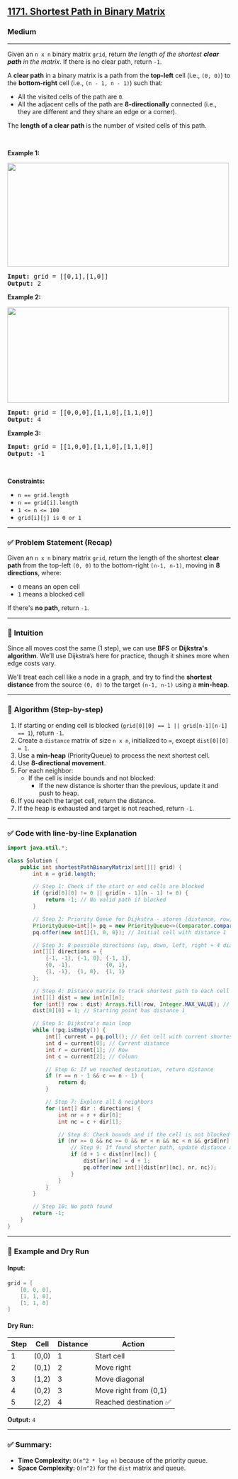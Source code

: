 <h2><a href="https://leetcode.com/problems/shortest-path-in-binary-matrix">1171. Shortest Path in Binary Matrix</a></h2><h3>Medium</h3><hr><p>Given an <code>n x n</code> binary matrix <code>grid</code>, return <em>the length of the shortest <strong>clear path</strong> in the matrix</em>. If there is no clear path, return <code>-1</code>.</p>

<p>A <strong>clear path</strong> in a binary matrix is a path from the <strong>top-left</strong> cell (i.e., <code>(0, 0)</code>) to the <strong>bottom-right</strong> cell (i.e., <code>(n - 1, n - 1)</code>) such that:</p>

<ul>
	<li>All the visited cells of the path are <code>0</code>.</li>
	<li>All the adjacent cells of the path are <strong>8-directionally</strong> connected (i.e., they are different and they share an edge or a corner).</li>
</ul>

<p>The <strong>length of a clear path</strong> is the number of visited cells of this path.</p>

<p>&nbsp;</p>
<p><strong class="example">Example 1:</strong></p>
<img alt="" src="https://assets.leetcode.com/uploads/2021/02/18/example1_1.png" style="width: 500px; height: 234px;" />
<pre>
<strong>Input:</strong> grid = [[0,1],[1,0]]
<strong>Output:</strong> 2
</pre>

<p><strong class="example">Example 2:</strong></p>
<img alt="" src="https://assets.leetcode.com/uploads/2021/02/18/example2_1.png" style="height: 216px; width: 500px;" />
<pre>
<strong>Input:</strong> grid = [[0,0,0],[1,1,0],[1,1,0]]
<strong>Output:</strong> 4
</pre>

<p><strong class="example">Example 3:</strong></p>

<pre>
<strong>Input:</strong> grid = [[1,0,0],[1,1,0],[1,1,0]]
<strong>Output:</strong> -1
</pre>

<p>&nbsp;</p>
<p><strong>Constraints:</strong></p>

<ul>
	<li><code>n == grid.length</code></li>
	<li><code>n == grid[i].length</code></li>
	<li><code>1 &lt;= n &lt;= 100</code></li>
	<li><code>grid[i][j] is 0 or 1</code></li>
</ul>



---

### ✅ **Problem Statement (Recap)**

Given an `n x n` binary matrix `grid`, return the length of the shortest **clear path** from the top-left `(0, 0)` to the bottom-right `(n-1, n-1)`, moving in **8 directions**, where:
- `0` means an open cell
- `1` means a blocked cell

If there's **no path**, return `-1`.

---

### 🧠 **Intuition**

Since all moves cost the same (1 step), we can use **BFS** or **Dijkstra's algorithm**. We’ll use Dijkstra’s here for practice, though it shines more when edge costs vary.

We'll treat each cell like a node in a graph, and try to find the **shortest distance** from the source `(0, 0)` to the target `(n-1, n-1)` using a **min-heap**.

---

### 🧮 **Algorithm (Step-by-step)**

1. If starting or ending cell is blocked (`grid[0][0] == 1 || grid[n-1][n-1] == 1`), return `-1`.
2. Create a `distance` matrix of size `n x n`, initialized to `∞`, except `dist[0][0] = 1`.
3. Use a **min-heap** (PriorityQueue) to process the next shortest cell.
4. Use **8-directional movement**.
5. For each neighbor:
   - If the cell is inside bounds and not blocked:
     - If the new distance is shorter than the previous, update it and push to heap.
6. If you reach the target cell, return the distance.
7. If the heap is exhausted and target is not reached, return `-1`.

---

### ✅ **Code with line-by-line Explanation**

```java
import java.util.*;

class Solution {
    public int shortestPathBinaryMatrix(int[][] grid) {
        int n = grid.length;

        // Step 1: Check if the start or end cells are blocked
        if (grid[0][0] != 0 || grid[n - 1][n - 1] != 0) {
            return -1; // No valid path if blocked
        }

        // Step 2: Priority Queue for Dijkstra - stores [distance, row, col]
        PriorityQueue<int[]> pq = new PriorityQueue<>(Comparator.comparingInt(a -> a[0]));
        pq.offer(new int[]{1, 0, 0}); // Initial cell with distance 1

        // Step 3: 8 possible directions (up, down, left, right + 4 diagonals)
        int[][] directions = {
            {-1, -1}, {-1, 0}, {-1, 1},
            {0, -1},           {0, 1},
            {1, -1},  {1, 0},  {1, 1}
        };

        // Step 4: Distance matrix to track shortest path to each cell
        int[][] dist = new int[n][n];
        for (int[] row : dist) Arrays.fill(row, Integer.MAX_VALUE); // Fill with "infinity"
        dist[0][0] = 1; // Starting point has distance 1

        // Step 5: Dijkstra's main loop
        while (!pq.isEmpty()) {
            int[] current = pq.poll(); // Get cell with current shortest distance
            int d = current[0]; // Current distance
            int r = current[1]; // Row
            int c = current[2]; // Column

            // Step 6: If we reached destination, return distance
            if (r == n - 1 && c == n - 1) {
                return d;
            }

            // Step 7: Explore all 8 neighbors
            for (int[] dir : directions) {
                int nr = r + dir[0];
                int nc = c + dir[1];

                // Step 8: Check bounds and if the cell is not blocked
                if (nr >= 0 && nc >= 0 && nr < n && nc < n && grid[nr][nc] == 0) {
                    // Step 9: If found shorter path, update distance and add to heap
                    if (d + 1 < dist[nr][nc]) {
                        dist[nr][nc] = d + 1;
                        pq.offer(new int[]{dist[nr][nc], nr, nc});
                    }
                }
            }
        }

        // Step 10: No path found
        return -1;
    }
}
```

---

### 🔁 **Example and Dry Run**

#### Input:
```java
grid = [
    [0, 0, 0],
    [1, 1, 0],
    [1, 1, 0]
]
```

#### Dry Run:

| Step | Cell      | Distance | Action                  |
|------|-----------|----------|--------------------------|
| 1    | (0,0)     | 1        | Start cell               |
| 2    | (0,1)     | 2        | Move right               |
| 3    | (1,2)     | 3        | Move diagonal            |
| 4    | (0,2)     | 3        | Move right from (0,1)    |
| 5    | (2,2)     | 4        | Reached destination ✅    |

**Output:** `4`

---

### ✅ Summary:
- **Time Complexity:** `O(n^2 * log n)` because of the priority queue.
- **Space Complexity:** `O(n^2)` for the `dist` matrix and queue.

